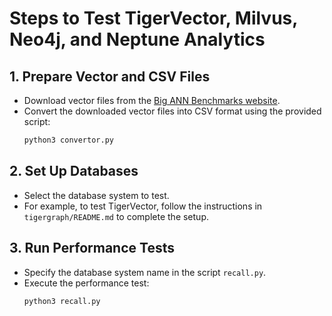 # Steps to Test TigerVector, Milvus, Neo4j, and Neptune Analytics

## 1. Prepare Vector and CSV Files
- Download vector files from the [Big ANN Benchmarks website](https://big-ann-benchmarks.com/neurips21.html).  
- Convert the downloaded vector files into CSV format using the provided script:  
  ```bash
  python3 convertor.py
  ```

## 2. Set Up Databases
- Select the database system to test.  
- For example, to test TigerVector, follow the instructions in `tigergraph/README.md` to complete the setup.

## 3. Run Performance Tests
- Specify the database system name in the script `recall.py`.  
- Execute the performance test:  
  ```bash
  python3 recall.py
  ```
